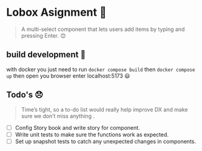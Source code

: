 # Lobox Asignment 🚀

> A multi-select component that lets users add items by typing and pressing Enter. 😊

## build development 🔧

with docker you just need to run `docker compose build` then `docker compose up` then open you browser enter localhost:5173 😃

## Todo's 😞

> Time’s tight, so a to-do list would really help improve DX and make sure we don’t miss anything .

- [ ] Config Story book and write story for component.
- [ ] Write unit tests to make sure the functions work as expected.
- [ ] Set up snapshot tests to catch any unexpected changes in components.
